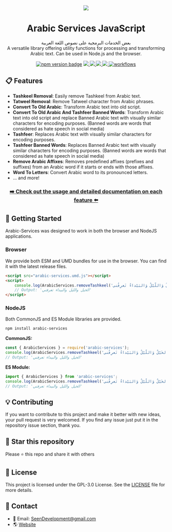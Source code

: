 <div align=center>
	<a href="/README_AR.md">
		<img  src="https://user-images.githubusercontent.com/48678280/174657158-9bc1a1d3-8d9c-4162-8d5b-71cc5d4c1fc6.png">
	</a>
</div>

<h1 align=center>Arabic Services JavaScript</h1>

<p align=center>
بعض الخدمات البرمجية على نصوص اللغة العربية
<br>
A versatile library offering utility functions for processing and transforming Arabic text.
Can be used in Node.js and the browser.

</p>

<div align="center">
<a href="https://www.npmjs.com/package/arabic-services"><img src="https://img.shields.io/npm/v/arabic-services.svg" alt="npm version badge"></a>
<a href="https://github.com/Seen-Arabic/Arabic-Services-JavaScript/issues">
<img src="https://img.shields.io/github/issues/Seen-Arabic/Arabic-Services-JavaScript"/>
</a>
<a href="https://github.com/Seen-Arabic/Arabic-Services-JavaScript/network/members">
<img src="https://img.shields.io/github/forks/Seen-Arabic/Arabic-Services-JavaScript"/>
</a>
<a href="https://github.com/Seen-Arabic/Arabic-Services-JavaScript/stargazers">
<img src="https://img.shields.io/github/stars/Seen-Arabic/Arabic-Services-JavaScript"/>
</a>
<a href="https://github.com/Seen-Arabic/Arabic-Services-JavaScript/blob/master/LICENSE">
<img src="https://img.shields.io/github/license/Seen-Arabic/Arabic-Services-JavaScript"/>
</a>
<a href="https://github.com/Seen-Arabic/Arabic-Services-JavaScript/actions/workflows/test.yml">
<img src="https://github.com/Seen-Arabic/Arabic-Services-JavaScript/actions/workflows/test.yml/badge.svg" alt="workflows">
</a>
</div>

## 📋 Features

-   **Tashkeel Removal**: Easily remove Tashkeel from Arabic text.
-   **Tatweel Removal**: Remove Tatweel character from Arabic phrases.
-   **Convert To Old Arabic**: Transform Arabic text into old script.
-   **Convert To Old Arabic And Tashfeer Banned Words**: Transform Arabic text into old script and replace Banned Arabic text with visually similar characters for encoding purposes. (Banned words are words that considered as hate speech in social media)
-   **Tashfeer**: Replaces Arabic text with visually similar characters for encoding purposes.
-   **Tashfeer Banned Words**: Replaces Banned Arabic text with visually similar characters for encoding purposes. (Banned words are words that considered as hate speech in social media)
-   **Remove Arabic Affixes**: Removes predefined affixes (prefixes and suffixes) from an Arabic word if it starts or ends with those affixes.
-   **Word To Letters**: Convert Arabic word to its pronounced letters.
- ... and more!

<h3 align=center><a href="https://github.com/Seen-Arabic/Arabic-Services-JavaScript/wiki/Features-Documentation">➡️ Check out the usage and detailed documentation on each feature ⬅️</a></h3>

## 🚀 Getting Started

Arabic-Services was designed to work in both the browser and NodeJS applications.

### Browser

We provide both ESM and UMD bundles for use in the browser.
You can find it with the latest release files.

```html
<script src="arabic-services.umd.js"></script>
<script>
	console.log(ArabicServices.removeTashkeel('الخَيْلُ وَاللّيْلُ وَالبَيْداءُ تَعرِفُني'));
	// Output: 'الخيل والليل والبيداء تعرفني'
</script>
```

### NodeJS

Both CommonJS and ES Module libraries are provided.

```bash
npm install arabic-services
```

**CommonJS:**

```javascript
const { ArabicServices } = require('arabic-services');
console.log(ArabicServices.removeTashkeel('الخَيْلُ وَاللّيْلُ وَالبَيْداءُ تَعرِفُني'));
// Output: 'الخيل والليل والبيداء تعرفني'
```

**ES Module:**

```javascript
import { ArabicServices } from 'arabic-services';
console.log(ArabicServices.removeTashkeel('الخَيْلُ وَاللّيْلُ وَالبَيْداءُ تَعرِفُني'));
// Output: 'الخيل والليل والبيداء تعرفني'
```


## 💡 Contributing

If you want to contribute to this project and make it better with new ideas, your pull request is very welcomed.
If you find any issue just put it in the repository issue section, thank you.

## 🌟 Star this repository

Please ⭐️ this repo and share it with others

## 📜 License

This project is licensed under the GPL-3.0 License. See the [LICENSE](./LICENSE) file for more details.

## 💬 Contact

-   📩 Email: [SeenDevelopment@gmail.com](mailto:SeenDevelopment@gmail.com)
-   🌎 [Website](https://seen-arabic.github.io/)
